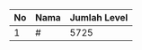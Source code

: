 | No | Nama            | Jumlah Level |
|----|-----------------|--------------|
| 1  | #    |    5725        |
